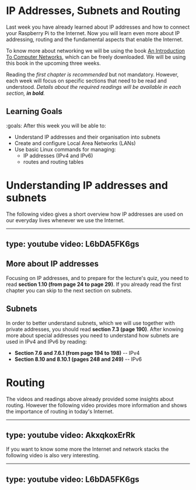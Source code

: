 # IP Addresses, Subnets and Routing

Last week you have already learned about IP addresses and how to connect your Raspberry Pi to the Internet.
Now you will learn even more about IP addressing, routing and the fundamental aspects that enable the Internet.

To know more about networking we will be using the book [An Introduction To Computer Networks](http://intronetworks.cs.luc.edu/), which can be freely downloaded.
We will be using this book in the upcoming three weeks.

Reading the *first chapter is recommended* but not mandatory.
However, each week will focus on specific sections that need to be read and understood.
*Details about the required readings will be available in each section, **in bold**.*

## Learning Goals

:goals: After this week you will be able to:

- Understand IP addresses and their organisation into subnets
- Create and configure Local Area Networks (LANs)
- Use basic Linux commands for managing:
    - IP addresses (IPv4 and IPv6)
    - routes and routing tables


# Understanding IP addresses and subnets

The following video gives a short overview how IP addresses are used on our everyday lives whenever we use the Internet.

---
type: youtube
video: L6bDA5FK6gs
---

## More about IP addresses

Focusing on IP addresses, and to prepare for the lecture's quiz, you need to read **section 1.10 (from page 24 to page 29)**.
If you already read the first chapter you can skip to the next section on subnets.

## Subnets

In order to better understand subnets, which we will use together with private addresses, you should read **section 7.3 (page 190)**.
After knowing more about special addresses you need to understand how subnets are used in IPv4 and IPv6 by reading:

- **Section 7.6 and 7.6.1 (from page 194 to 198)** -- IPv4
- **Section 8.10 and 8.10.1 (pages 248 and 249)** -- IPv6


# Routing

The videos and readings above already provided some insights about routing.
However the following video provides more information and shows the importance of routing in today's Internet.

---
type: youtube
video: AkxqkoxErRk
---

If you want to know some more the Internet and network stacks the following video is also very interesting.

---
type: youtube
video: L6bDA5FK6gs
---
